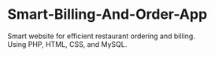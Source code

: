 # Smart-Billing-And-Order-App
Smart website for efficient restaurant ordering and billing.
<br>
Using PHP, HTML, CSS, and MySQL.


